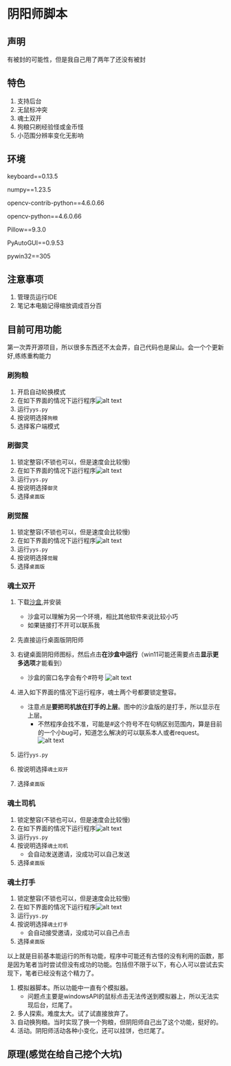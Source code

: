 # 阴阳师脚本
## 声明
有被封的可能性，但是我自己用了两年了还没有被封

## 特色
1. 支持后台
2. 无鼠标冲突
3. 魂土双开
4. 狗粮只刷经验怪或金币怪
5. 小范围分辨率变化无影响

## 环境
keyboard==0.13.5

numpy==1.23.5

opencv-contrib-python==4.6.0.66

opencv-python==4.6.0.66

Pillow==9.3.0

PyAutoGUI==0.9.53

pywin32==305

## 注意事项
1. 管理员运行IDE
2. 笔记本电脑记得缩放调成百分百

## 目前可用功能
第一次弄开源项目，所以很多东西还不太会弄，自己代码也是屎山。会一个个更新好,练练重构能力
### 刷狗粮
1. 开启自动轮换模式
2. 在如下界面的情况下运行程序![alt text](./说明图/狗粮界面示意图.png "刷狗粮狗粮示意图")
3. 运行`yys.py`
4. 按说明选择`狗粮`
5. 选择客户端模式

### 刷御灵
1. 锁定整容(不锁也可以，但是速度会比较慢)
2. 在如下界面的情况下运行程序![alt text](./说明图/御灵界面示意图.png "御灵界面示意图")
3. 运行`yys.py`
4. 按说明选择`御灵`
5. 选择`桌面版`

### 刷觉醒
1. 锁定整容(不锁也可以，但是速度会比较慢)
2. 在如下界面的情况下运行程序![alt text](./说明图/觉醒界面示意图.png "觉醒界面示意图")
3. 运行`yys.py`
4. 按说明选择`觉醒`
5. 选择`桌面版`

### 魂土双开
1. 下载[沙盒](https://sandboxie-plus.com/downloads/),并安装
   - 沙盒可以理解为另一个环境，相比其他软件来说比较小巧
   - 如果链接打不开可以联系我 
2. 先直接运行桌面版阴阳师
3. 右键桌面阴阳师图标，然后点击**在沙盒中运行**（win11可能还需要点击**显示更多选项**才能看到）
   - 沙盒的窗口名字会有个#符号
  ![alt text](./说明图/沙盒示意图.png "沙盒示意图")
1. 进入如下界面的情况下运行程序，魂土两个号都要锁定整容。
   - 注意点是**要把司机放在打手的上层**。图中的沙盒版的是打手，所以显示在上层。
     - 不然程序会找不准，可能是#这个符号不在句柄区别范围内，算是目前的一个小bug可，知道怎么解决的可以联系本人或者request。
    ![alt text](./说明图/双开界面示意图.png "双开界面示意图")
   
2. 运行`yys.py`
3. 按说明选择`魂土双开`
4. 选择`桌面版`
### 魂土司机
1. 锁定整容(不锁也可以，但是速度会比较慢)
2. 在如下界面的情况下运行程序![alt text](./说明图/司机.png "司机")
3. 运行`yys.py`
4. 按说明选择`魂土司机`
   - 会自动发送邀请，没成功可以自己发送
5. 选择`桌面版`
### 魂土打手
1. 锁定整容(不锁也可以，但是速度会比较慢)
2. 在如下界面的情况下运行程序![alt text](./说明图/打手.png "打手")
3. 运行`yys.py`
4. 按说明选择`魂土打手`
   - 会自动接受邀请，没成功可以自己点击
5. 选择`桌面版`

以上就是目前基本能运行的所有功能，程序中可能还有古怪的没有利用的函数，那是因为笔者当时尝试但没有成功的功能。包括但不限于以下，有心人可以尝试去实现下，笔者已经没有这个精力了。
1. 模拟器脚本。所以功能中一直有个模拟器。
   - 问题点主要是windowsAPI的鼠标点击无法传送到模拟器上，所以无法实现后台，烂尾了。
2. 多人探索。难度太大。试了试直接放弃了。
3. 自动换狗粮。当时实现了换一个狗粮，但阴阳师自己出了这个功能，挺好的。
4. 活动。阴阳师活动各种小变化，还可以挂饼，也烂尾了。

## 原理(感觉在给自己挖个大坑)